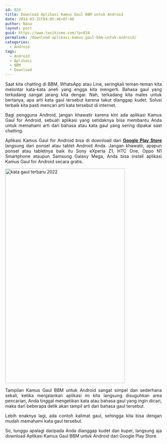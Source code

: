 ```yaml
---
id: 824
title: Download Aplikasi Kamus Gaul BBM untuk Android
date: 2014-03-31T04:05:46+07:00
author: Nana
layout: post
guid: https://www.tasikisme.com/?p=824
permalink: /download-aplikasi-kamus-gaul-bbm-untuk-android/
categories:
  - Android
tags:
  - Android
  - Aplikasi
  - BBM
  - Download
---
```

<p style="text-align: justify;">
  Saat kita chatting di BBM, WhatsApp atau Line, seringkali teman-teman kita melontar kata-kata aneh yang engga kita mengerti. Bahasa gaul yang terkadang sangat jarang kita dengar. Nah, terkadang kita males untuk bertanya, apa arti kata gaul tersebut karena takut dianggap kudet. Solusi terbaik kita pasti mencari arti kata tersebut di internet.
</p>

<p style="text-align: justify;">
  Bagi pengguna Android, jangan khawatir karena kini ada aplikasi Kamus Gaul for Android, sebuah aplikasi yang setidaknya bisa membantu Anda untuk memahami arti dari bahasa atau kata gaul yang sering dipakai saat chatting.
</p>

<p style="text-align: justify;">
  Aplikasi Kamus Gaul for Android bisa di download dari <a href="https://play.google.com/store/apps/details?id=com.nana.kamusgaulkeren"><strong>Google Play Store</strong> </a>langsung dari ponsel atau tablet Android Anda. Jangan khawatir, apapun ponsel atau tabletnya baik itu Sony eXperia Z1, HTC One, Oppo N1 Smartphone ataupun Samsung Galaxy Mega, Anda bisa install aplikasi Kamus Gaul for Android secara gratis.
</p>

<img loading="lazy" class="aligncenter" src="https://2.bp.blogspot.com/-GV4nXS8MQZI/UzjnDpNr2fI/AAAAAAAAC4E/c8rrEgWVF04/s1600/kamus-gaul_5.png" alt="kata gaul terbaru 2022" width="385" height="690" /> 

<p style="text-align: justify;">
  Tampilan Kamus Gaul BBM untuk Android sangat simpel dan sederhana sekali, ketika menjalankan aplikasi ini kita langsung disuguhkan area pencarian, Anda tinggal mengetikan kata atau bahasa gaul yang ingin dicari, maka dari beberapa detik akan tampil arti dari bahasa gaul tersebut.
</p>

<p style="text-align: justify;">
  Lebih enaknya lagi, ada contoh kalimat gaul, sehingga kita bisa dengan mudah memahami kata gaul tersebut.
</p>

<p style="text-align: justify;">
  So, tunggu apalagi daripada Anda dianggap kudet dan kuper, langsung aja download Aplikasi Kamus Gaul BBM untuk Android dari Google Play Store.
</p>